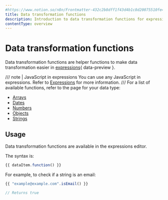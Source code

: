 ```yaml
---
#https://www.notion.so/n8n/Frontmatter-432c2b8dff1f43d4b1c8d20075510fe4
title: Data transformation functions
description: Introduction to data transformation functions for expressions.
contentType: overview
---
```


# Data transformation functions

Data transformation functions are helper functions to make data transformation easier in [expressions](/glossary/#expression-n8n){ data-preview }.

/// note | JavaScript in expressions
You can use any JavaScript in expressions. Refer to [Expressions](/code/expressions.md) for more information.
///
For a list of available functions, refer to the page for your data type:

* [Arrays](/code/builtin/data-transformation-functions/arrays.md)
* [Dates](/code/builtin/data-transformation-functions/dates.md)
* [Numbers](/code/builtin/data-transformation-functions/numbers.md)
* [Objects](/code/builtin/data-transformation-functions/objects.md)
* [Strings](/code/builtin/data-transformation-functions/strings.md)

## Usage

Data transformation functions are available in the expressions editor.

The syntax is:

```js
{{ dataItem.function() }}
```

For example, to check if a string is an email:

```js
{{ "example@example.com".isEmail() }}

// Returns true
```
